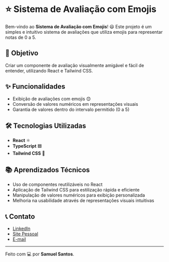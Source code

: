 # ⭐ Sistema de Avaliação com Emojis

Bem-vindo ao **Sistema de Avaliação com Emojis**! 😃 Este projeto é um simples e intuitivo sistema de avaliações que utiliza emojis para representar notas de 0 a 5.

## 🎯 Objetivo

Criar um componente de avaliação visualmente amigável e fácil de entender, utilizando React e Tailwind CSS.

## ✨ Funcionalidades

- Exibição de avaliações com emojis 😊
- Conversão de valores numéricos em representações visuais
- Garantia de valores dentro do intervalo permitido (0 a 5)

## 🛠️ Tecnologias Utilizadas

- **React** ⚛️
- **TypeScript** 🟦
- **Tailwind CSS** 🎨

## 📚 Aprendizados Técnicos

- Uso de componentes reutilizáveis no React
- Aplicação de Tailwind CSS para estilização rápida e eficiente
- Manipulação de valores numéricos para exibição personalizada
- Melhoria na usabilidade através de representações visuais intuitivas

## 📞 Contato

- <a href="https://www.linkedin.com/in/samuel-santos-784b18177/" target="_blank">LinkedIn</a>
- <a href="https://www.samsantos.com.br" target="_blank">Site Pessoal</a>
- <a href="mailto:samuel_a_santos@hotmail.com" target="_blank">E-mail</a>

---

Feito com 💻 por **Samuel Santos**.

